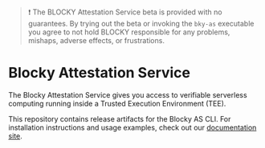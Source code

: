 > :exclamation: The BLOCKY Attestation Service beta is provided with no
> guarantees. By trying out the beta or invoking the `bky-as` executable you
> agree to not hold BLOCKY responsible for any problems, mishaps,
> adverse effects, or frustrations.

# Blocky Attestation Service

The Blocky Attestation Service gives you access to verifiable serverless
computing running inside a Trusted Execution Environment (TEE).

This repository contains release artifacts for the Blocky AS CLI. 
For installation instructions and usage examples, check out our 
[documentation site](https://blocky-docs.redocly.app/attestation-service).

